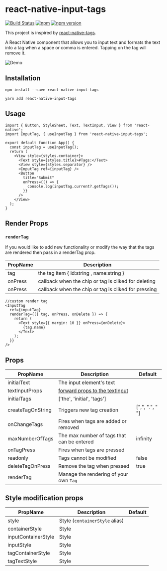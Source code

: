 <!-- @format -->

# react-native-input-tags

[![Build Status](https://travis-ci.org/peterp/react-native-input-tags.svg?branch=master)](https://travis-ci.org/peterp/react-native-input-tags)
[![npm](https://img.shields.io/npm/dt/express.svg)](https://www.npmjs.com/package/react-native-input-tags)
[![npm version](https://badge.fury.io/js/react-native-input-tags.svg)](https://badge.fury.io/js/react-native-input-tags)

This project is inspired by [react-native-tags](https://www.npmjs.com/package/react-native-tags).

A React Native component that allows you to input text and formats the text
into a tag when a space or comma is entered. Tapping on the tag will remove it.

![Demo](https://camo.githubusercontent.com/e3d6f3f87e625ad787bda1e7b518307d29d21a23/68747470733a2f2f6d656469612e67697068792e636f6d2f6d656469612f6c34394a5036786c6847723138795a46652f67697068792e676966)

## Installation

```terminal
npm install --save react-native-input-tags
```

```terminal
yarn add react-native-input-tags
```

## Usage

```tsx
import { Button, StyleSheet, Text, TextInput, View } from 'react-native';
import InputTag, { useInputTag } from 'react-native-input-tags';

export default function App() {
  const inputTag = useInputTag();
  return (
    <View style={styles.container}>
      <Text style={styles.title}>#Tags:</Text>
      <View style={styles.separator} />
      <InputTag ref={inputTag} />
      <Button
        title="Submit"
        onPress={() => {
          console.log(inputTag.current?.getTags());
        }}
      />
    </View>
  );
}
```

## Render Props

### `renderTag`

If you would like to add new functionality or modify the way that the tags are
rendered then pass in a renderTag prop.

| PropName | Description                                          |
| -------- | ---------------------------------------------------- |
| tag      | the tag item { id:string , name:string }             |
| onPress  | callback when the chip or tag is cliked for deleting |
| onPress  | callback when the chip or tag is cliked for pressing |

```tsx
//custom render tag
<InputTag
  ref={inputTag}
  renderTag={({ tag, onPress, onDelete }) => {
    return (
      <Text style={{ margin: 10 }} onPress={onDelete}>
        {tag.name}
      </Text>
    );
  }}
/>
```

## Props

| PropName          | Description                                                                                    | Default         |
| ----------------- | ---------------------------------------------------------------------------------------------- | --------------- |
| initialText       | The input element's text                                                                       |                 |
| textInputProps    | [forward props to the textInput](https://facebook.github.io/react-native/docs/textinput#props) |                 |
| initialTags       | ['the', 'initial', 'tags']                                                                     |                 |
| createTagOnString | Triggers new tag creation                                                                      | [",", ".", " "] |
| onChangeTags      | Fires when tags are added or removed                                                           |                 |
| maxNumberOfTags   | The max number of tags that can be entered                                                     | infinity        |
| onTagPress        | Fires when tags are pressed                                                                    |                 |
| readonly          | Tags cannot be modified                                                                        | false           |
| deleteTagOnPress  | Remove the tag when pressed                                                                    | true            |
| renderTag         | Manage the rendering of your own `Tag`                                                         |                 |

## Style modification props

| PropName            | Description                    | Default |
| ------------------- | ------------------------------ | ------- |
| style               | Style (`containerStyle` alias) |         |
| containerStyle      | Style                          |         |
| inputContainerStyle | Style                          |         |
| inputStyle          | Style                          |         |
| tagContainerStyle   | Style                          |         |
| tagTextStyle        | Style                          |         |
